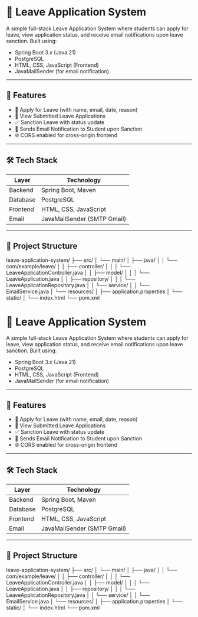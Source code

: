 # 📌 Leave Application System

A simple full-stack Leave Application System where students can apply for leave, view application status, and receive email notifications upon leave sanction. Built using:

- Spring Boot 3.x (Java 21)
- PostgreSQL
- HTML, CSS, JavaScript (Frontend)
- JavaMailSender (for email notification)

---

## 📁 Features

- 📝 Apply for Leave (with name, email, date, reason)
- 📜 View Submitted Leave Applications
- ✅ Sanction Leave with status update
- 📧 Sends Email Notification to Student upon Sanction
- 🌐 CORS enabled for cross-origin frontend

---

## 🛠️ Tech Stack

| Layer         | Technology           |
|---------------|----------------------|
| Backend       | Spring Boot, Maven   |
| Database      | PostgreSQL           |
| Frontend      | HTML, CSS, JavaScript |
| Email         | JavaMailSender (SMTP Gmail) |

---

## 🧾 Project Structure

leave-application-system/
├── src/
│ └── main/
│ ├── java/
│ │ └── com/example/leave/
│ │ ├── controller/
│ │ │ └── LeaveApplicationController.java
│ │ ├── model/
│ │ │ └── LeaveApplication.java
│ │ ├── repository/
│ │ │ └── LeaveApplicationRepository.java
│ │ └── service/
│ │ └── EmailService.java
│ └── resources/
│ ├── application.properties
│ └── static/
│ └── index.html
└── pom.xml
# 📌 Leave Application System

A simple full-stack Leave Application System where students can apply for leave, view application status, and receive email notifications upon leave sanction. Built using:

- Spring Boot 3.x (Java 21)
- PostgreSQL
- HTML, CSS, JavaScript (Frontend)
- JavaMailSender (for email notification)

---

## 📁 Features

- 📝 Apply for Leave (with name, email, date, reason)
- 📜 View Submitted Leave Applications
- ✅ Sanction Leave with status update
- 📧 Sends Email Notification to Student upon Sanction
- 🌐 CORS enabled for cross-origin frontend

---

## 🛠️ Tech Stack

| Layer         | Technology           |
|---------------|----------------------|
| Backend       | Spring Boot, Maven   |
| Database      | PostgreSQL           |
| Frontend      | HTML, CSS, JavaScript |
| Email         | JavaMailSender (SMTP Gmail) |

---

## 🧾 Project Structure

leave-application-system/
├── src/
│ └── main/
│ ├── java/
│ │ └── com/example/leave/
│ │ ├── controller/
│ │ │ └── LeaveApplicationController.java
│ │ ├── model/
│ │ │ └── LeaveApplication.java
│ │ ├── repository/
│ │ │ └── LeaveApplicationRepository.java
│ │ └── service/
│ │ └── EmailService.java
│ └── resources/
│ ├── application.properties
│ └── static/
│ └── index.html
└── pom.xml









